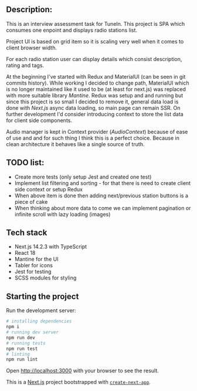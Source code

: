 ## Description: 
This is an interview assessment task for TuneIn.
This project is SPA which consumes one enpoint and displays radio stations list.

Project UI is based on grid item so it is scaling very well when it comes to client browser width.

For each radio station user can display details which consist description, rating and tags.

At the beginning I've started with Redux and MaterialUI (can be seen in git commits history). While working I decided to change path, MaterialUI which is no longer maintained like it used to be (at least for next.js) was replaced with more suitable library *Mantine*.
Redux was setup and and running but since this project is so small I decided to remove it, general data load is done with *Next.js* async data loading, so main page can remain SSR. On further development I'd consider introducing context to store the list data for client side components.

Audio manager is kept in Context provider (*AudioContext*) because of ease of use and and for such thing I think this is a perfect choice. Because in clean architecture it behaves like a single source of truth.

## TODO list:  
* Create more tests (only setup Jest and created one test)
* Implement list filtering and sorting - for that there is need to create client side context or setup Redux
* When above item is done then adding next/previous station buttons is a piece of cake
* When thinking about more data to come we can implement pagination or infinite scroll with lazy loading (images)

## Tech stack
* Next.js 14.2.3 with TypeScript
* React 18
* Mantine for the UI
* Tabler for icons
* Jest for testing
* SCSS modules for styling

## Starting the project

Run the development server:

```bash
# installing dependencies
npm i
# running dev server
npm run dev
# running tests
npm run test
# linting
npm run lint
```

Open [http://localhost:3000](http://localhost:3000) with your browser to see the result.


This is a [Next.js](https://nextjs.org/) project bootstrapped with [`create-next-app`](https://github.com/vercel/next.js/tree/canary/packages/create-next-app).